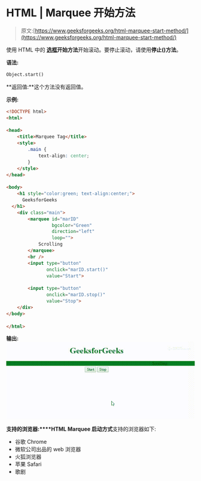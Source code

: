 # HTML | Marquee 开始方法

> 原文:[https://www.geeksforgeeks.org/html-marquee-start-method/](https://www.geeksforgeeks.org/html-marquee-start-method/)

使用 HTML 中的 **[选框](https://www.geeksforgeeks.org/html-marquee-tag/)开始方法**开始滚动。要停止滚动，请使用**停止()方法**。

**语法:**

```html
Object.start()
```

**返回值:**这个方法没有返回值。

**示例:**

```html
<!DOCTYPE html>
<html>

<head>
    <title>Marquee Tag</title>
    <style>
        .main {
            text-align: center;
        }
    </style>
</head>

<body>
    <h1 style="color:green; text-align:center;">
      GeeksforGeeks
  </h1>
    <div class="main">
        <marquee id="marID" 
                 bgcolor="Green"
                 direction="left" 
                 loop="">
            Scrolling
        </marquee>
        <br />
        <input type="button"
               onclick="marID.start()" 
               value="Start">

        <input type="button" 
               onclick="marID.stop()" 
               value="Stop">
    </div>
</body>

</html>
```

**输出:**
![](img/630e13adf00ac98c74831feb49210101.png)

**支持的浏览器:****HTML Marquee 启动方式**支持的浏览器如下:

*   谷歌 Chrome
*   微软公司出品的 web 浏览器
*   火狐浏览器
*   苹果 Safari
*   歌剧
